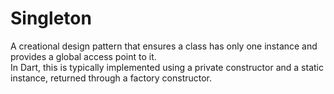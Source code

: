 # Singleton

A creational design pattern that ensures a class has only one instance and provides a global access point to it.  
In Dart, this is typically implemented using a private constructor and a static instance, returned through a factory constructor.
